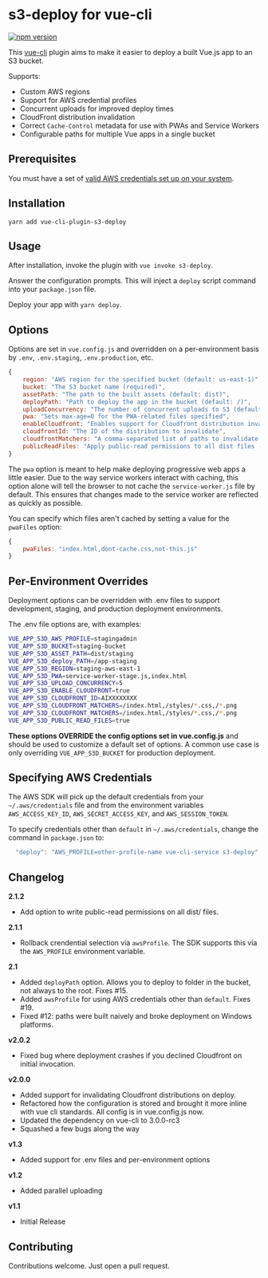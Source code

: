 s3-deploy for vue-cli
===

[![npm version](https://badge.fury.io/js/vue-cli-plugin-s3-deploy.svg)](https://badge.fury.io/js/vue-cli-plugin-s3-deploy)

This [vue-cli](https://github.com/vuejs/vue-cli) plugin aims to make it easier to deploy a built Vue.js app to an S3 bucket.

Supports:

* Custom AWS regions
* Support for AWS credential profiles
* Concurrent uploads for improved deploy times
* CloudFront distribution invalidation
* Correct `Cache-Control` metadata for use with PWAs and Service Workers
* Configurable paths for multiple Vue apps in a single bucket

Prerequisites
---

You must have a set of [valid AWS credentials set up on your system](https://docs.aws.amazon.com/cli/latest/userguide/cli-chap-getting-started.html).

Installation
---
```
yarn add vue-cli-plugin-s3-deploy
```

Usage
---

After installation, invoke the plugin with `vue invoke s3-deploy`.

Answer the configuration prompts. This will inject a `deploy` script command into your `package.json` file.

Deploy your app with `yarn deploy`.

Options
---

Options are set in `vue.config.js` and overridden on a per-environment basis by `.env`, `.env.staging`, `.env.production`, etc.

```js
{
    region: "AWS region for the specified bucket (default: us-east-1)",
    bucket: "The S3 bucket name (required)",
    assetPath: "The path to the built assets (default: dist)",
    deployPath: "Path to deploy the app in the bucket (default: /)",
    uploadConcurrency: "The number of concurrent uploads to S3 (default: 3)",
    pwa: "Sets max-age=0 for the PWA-related files specified",
    enableCloudfront: "Enables support for Cloudfront distribution invalidation",
    cloudfrontId: "The ID of the distribution to invalidate",
    cloudfrontMatchers: "A comma-separated list of paths to invalidate (default: /*)"
    publicReadFiles: "Apply public-read permissions to all dist files (default: true)"
}
```

The `pwa` option is meant to help make deploying progressive web apps a little easier. Due to the way service workers interact with caching, this option alone will tell the browser to not cache the `service-worker.js` file by default. This ensures that changes made to the service worker are reflected as quickly as possible.

You can specify which files aren't cached by setting a value for the `pwaFiles` option:

```js
{
    pwaFiles: "index.html,dont-cache.css,not-this.js"
}
```

Per-Environment Overrides
---

Deployment options can be overridden with .env files to support development, staging, and production deployment environments.

The .env file options are, with examples:

```sh
VUE_APP_S3D_AWS_PROFILE=stagingadmin
VUE_APP_S3D_BUCKET=staging-bucket
VUE_APP_S3D_ASSET_PATH=dist/staging
VUE_APP_S3D_deploy_PATH=/app-staging
VUE_APP_S3D_REGION=staging-aws-east-1
VUE_APP_S3D_PWA=service-worker-stage.js,index.html
VUE_APP_S3D_UPLOAD_CONCURRENCY=5
VUE_APP_S3D_ENABLE_CLOUDFRONT=true
VUE_APP_S3D_CLOUDFRONT_ID=AIXXXXXXXX
VUE_APP_S3D_CLOUDFRONT_MATCHERS=/index.html,/styles/*.css,/*.png
VUE_APP_S3D_CLOUDFRONT_MATCHERS=/index.html,/styles/*.css,/*.png
VUE_APP_S3D_PUBLIC_READ_FILES=true
```

**These options OVERRIDE the config options set in vue.config.js** and should be used to customize a default set of options. A common use case is only overriding `VUE_APP_S3D_BUCKET` for production deployment.

Specifying AWS Credentials
---

The AWS SDK will pick up the default credentials from your `~/.aws/credentials` file and from the environment variables `AWS_ACCESS_KEY_ID`, `AWS_SECRET_ACCESS_KEY`, and `AWS_SESSION_TOKEN`.

To specify credentials other than `default` in `~/.aws/credentials`, change the command in `package.json` to:

```js
  "deploy": "AWS_PROFILE=other-profile-name vue-cli-service s3-deploy"
```


Changelog
---

**2.1.2**

- Add option to write public-read permissions on all dist/ files.

**2.1.1**

- Rollback crendential selection via `awsProfile`. The SDK supports this via the `AWS_PROFILE` environment variable.

**2.1**

- Added `deployPath` option. Allows you to deploy to folder in the bucket, not always to the root. Fixes #15.
- Added `awsProfile` for using AWS credentials other than `default`. Fixes #19.
- Fixed #12: paths were built naively and broke deployment on Windows platforms.

**v2.0.2**

- Fixed bug where deployment crashes if you declined Cloudfront on initial invocation.

**v2.0.0**
- Added support for invalidating Cloudfront distributions on deploy.
- Refactored how the configuration is stored and brought it more inline with vue cli standards. All config is in vue.config.js now.
- Updated the dependency on vue-cli to 3.0.0-rc3
- Squashed a few bugs along the way

**v1.3**
- Added support for .env files and per-environment options

**v1.2**
- Added parallel uploading

**v1.1**
- Initial Release

Contributing
---

Contributions welcome.
Just open a pull request.
